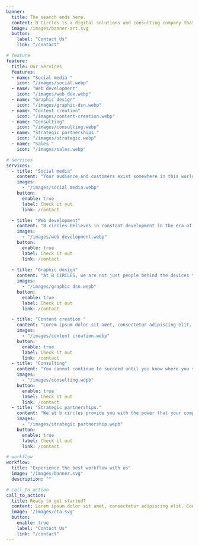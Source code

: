 ```yaml
---
banner:
  title: The search ends here.
  content: B Circles is a digital solutions and consulting company that helps businesses of all sizes increase their income. We offer customized strategies and goals for each client, as well as effective consulting, strategic partnerships, and sales services. B Circles is unique in that they offer a one-stop shop for all of a business's digital needs.
  image: /images/banner-art.svg
  button:
    label: "Contact Us"
    link: "/contact"

# feature
feature: 
  title: Our Services
  features:
  - name: "Social media "
    icon: "/images/social.webp"
  - name: "Web development"
    icon: "/images/web-dev.webp"
  - name: "Graphic design"
    icon: "/images/graphic-dsn.webp"
  - name: "Content creation"
    icon: "/images/content-creation.webp"
  - name: "Consulting"
    icon: "/images/consulting.webp"
  - name: "Strategic partnerships."
    icon: "/images/strategic.webp"
  - name: "Sales "
    icon: "/images/sales.webp"

# services
services:
  - title: "Social media"
    content: "Your audience and customers exist somewhere in this world, our mission is to help you reach them, through a strong and professional team specialized in market research, competitor analysis, creating creative and effective content, launching advertising campaigns, analyzing data, dashboards, and more, as we turn regular browsers into customers who are Confident in what you offer."
    images:
      - "/images/social media.webp"
    button:
      enable: true
      label: Check it out
      link: /contact

  - title: "Web development"
    content: "B circles believes in constant development in the era of artificial intelligence and technological development. Through user experience and continuous analysis, development comes in a way that suits the work. Therefore, we are always with you. We design websites that are user-friendly and visually attractive, E-commerce shops, landing page, not This is just we create and develop websites and web applications. We also help you with Chabot's social media customize bots, LLMs employing like chatgpt, bard etc."
    images: 
      - "/images/web development.webp"
    button:
      enable: true
      label: Check it out
      link: /contact
  
  - title: "Graphic design"
    content: "At B CIRCLES, we are not just people behind the devices that produce designs. We are artists who practice our work with love and creativity. We understand and master all the details to produce what suits every project. We deliver your idea to the highest levels to deliver the message to customers. We design images, logos, videos, and web pages with full flexibility."
    images:
      - "/images/graphic dsn.wepb"
    button:
      enable: true
      label: Check it out
      link: /contact

  - title: "Content creation "
    content: "Lorem ipsum dolor sit amet, consectetur adipiscing elit. Consequat tristique eget amet, tempus eu at consecttur. Leo facilisi nunc viverra tellus. Ac laoreet sit vel consquat. consectetur adipiscing elit. Consequat tristique eget amet, tempus eu at consecttur. Leo facilisi nunc viverra tellus. Ac laoreet sit vel consquat."
    images:
      - "/images/content creation.webp"
    button:
      enable: true
      label: Check it out
      link: /contact
  - title: "Consulting"
    content: "You cannot continue to succeed until you know where you stand until you know what you are doing with your available capabilities. Therefore, we develop your strategy, identify your areas of strength, weakness, and opportunities, and then chart the path for you to reach your goals."
    images:
      - "/images/consulting.wepb"
    button:
      enable: true
      label: Check it out
      link: /contact
  - title: "Strategic partnerships."
    content: "We at b circles provide you with the power that your company or organization needs through partnerships with other companies to deliver and provide you with all the needs to reach your goals in a more effective way, so that complete agreement is made through documented contracts with all the clear terms of the agreement. Not only this, but it is possible for us to manage it for you through Dedicated team."
    images:
      - "/images/strategic partnership.wepb"
    button:
      enable: true
      label: Check it out
      link: /contact

# workflow
workflow: 
  title: "Experience the best workflow with us"
  image: "/images/banner.svg"
  description: ""

# call_to_action
call_to_action:
  title: Ready to get started?
  content: Lorem ipsum dolor sit amet, consectetur adipiscing elit. Consequat tristique eget amet, tempus eu at consecttur.
  image: '/images/cta.svg'
  button:
    enable: true
    label: "Contact Us"
    link: "/contact"
---
```


